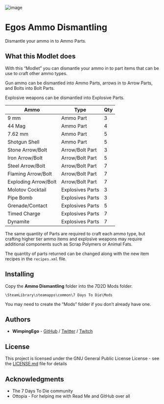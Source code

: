 ![image](https://i.imgur.com/Xnn0x02.png)

# Egos Ammo Dismantling

Dismantle your ammo in to Ammo Parts.

## What this Modlet does

With this “Modlet” you can dismantle your ammo in to part items that can be use to craft other ammo types.

Gun ammo can be dismantled into Ammo Parts, arrows in to Arrow Parts, and Bolts into Bolt Parts.

Explosive weapons can be dismantled into Explosive Parts.

| Ammo                 | Type             | Qty |
|----------------------|------------------|-----|
| 9 mm                 | Ammo Part        | 3   |
| 44 Mag               | Ammo Part        | 4   |
| 7.62 mm              | Ammo Part        | 5   |
| Shotgun Shell        | Ammo Part        | 5   |
| Stone Arrow/Bolt     | Arrow/Bolt Part  | 3   |
| Iron Arrow/Bolt      | Arrow/Bolt Part  | 5   |
| Steel Arrow/Bolt     | Arrow/Bolt Part  | 7   |
| Flaming Arrow/Bolt   | Arrow/Bolt Part  | 7   |
| Exploding Arrow/Bolt | Arrow/Bolt Part  | 7   |
| Molotov Cocktail     | Explosives Parts | 3   |
| Pipe Bomb            | Explosives Parts | 3   |
| Grenade/Contact      | Explosives Parts | 5   |
| Timed Charge         | Explosives Parts | 7   |
| Dynamite             | Explosives Parts | 7   |

The same quantity of Parts are required to craft each ammo type, but crafting higher tier ammo items and explosive weapons may require additional components such as Scrap Polymers or Animal Fats.

The quantity of parts returned can be changed along with the new item recipes in the ```recipes.xml``` file.

## Installing

Copy the **Ammo Dismantling** folder into the 7D2D Mods folder.

```
\SteamLibrary\steamapps\common\7 Days To Die\Mods
```

You may need to create the “Mods” folder if you don’t already have one.

## Authors

* **WimpingEgo** - [GitHub](https://github.com/wimpingego) / [Twitter](https://twitter.com/Ego_YT) / [Twitch](https://twitch.tv/wimpingego)

## License

This project is licensed under the GNU General Public License License - see the [LICENSE.md](https://github.com/Wimpingego/7-Days-To-Die/blob/master/LICENSE) file for details

## Acknowledgments

* The 7 Days To Die community
* Ottopia - For helping me with Read Me and GitHub over all
